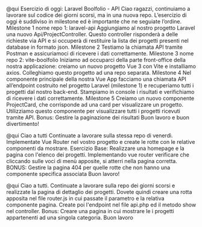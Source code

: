 @qui
Esercizio di oggi: Laravel Boolfolio - API
Ciao ragazzi,
continuiamo a lavorare sul codice dei giorni scorsi, ma in una nuova repo.
L’esercizio di oggi è suddiviso in milestone ed è importante che ne seguiate l’ordine.
Milestone 1
nome repo 1: laravel-api
Aggiungiamo al nostro progetto Laravel una nuovo Api/ProjectController. Questo controller risponderà a delle richieste via API e si occuperà di restituire la lista dei progetti presenti nel database in formato json.
Milestone 2
Testiamo la chiamata API tramite Postman e assicuriamoci di ricevere i dati correttamente.
Milestone 3
nome repo 2: vite-boolfolio
Iniziamo ad occuparci della parte front-office della nostra applicazione: creiamo un nuovo progetto Vue 3 con Vite e installiamo axios.
Colleghiamo questo progetto ad una repo separata.
Milestone 4
Nel componente principale della nostra Vue App facciamo una chiamata API all’endpoint costruito nel progetto Laravel (milestone 1) e recuperiamo tutti i progetti dal nostro back-end.
Stampiamo in console i risultati e verifichiamo di ricevere i dati correttamente.
Milestone 5
Creiamo un nuovo componente ProjectCard, che corrisponde ad una card per visualizzare un progetto. Utilizziamo questo componente per visualizzare tutti i progetti ricevuti tramite API.
Bonus:
Gestire la paginazione dei risultati
Buon lavoro e buon divertimento!

@qui Ciao a tutti
Continuate a lavorare sulla stessa repo di venerdì. Implementate Vue Router nel vostro progetto e create le rotte con le relative componenti da mostrare.
Esercizio Base: Realizzare una homepage e la pagina con l'elenco dei progetti. Implementando vue router verificare che cliccando sulle voci di menù apposite, si atterri nella pagina corretta.
BONUS:
Gestire la pagina 404 per quelle rotte che non hanno una componente specifica associata
Buon lavoro!

@qui Ciao a tutti.
Continuate a lavorare sulla repo dei giorni scorsi e realizzate la pagina di dettaglio dei progetti. Dovete quindi creare una rotta apposita nel file router.js in cui passate il parametro e la relativa componente pagina. Create poi l'endpoint nel file api.php ed il metodo show nel controller.
Bonus:
Creare una pagina in cui mostrare le i progetti appartenenti ad una singola categoria.
Buon lavoro